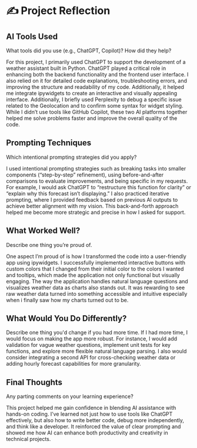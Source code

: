 # ✍️ Project Reflection

## AI Tools Used
What tools did you use (e.g., ChatGPT, Copilot)? How did they help?

For this project, I primarily used ChatGPT to support the development of a weather assistant built in Python.
ChatGPT played a critical role in enhancing both the backend functionality and the frontend user interface. 
I also relied on it for detailed code explanations, troubleshooting errors, and improving the structure and readability of my code.
Additionally, it helped me integrate ipywidgets to create an interactive and visually appealing interface. 
Additionally, I briefly used Perplexity to debug a specific issue related to the Geolocation and to confirm some syntax for widget styling.
While I didn’t use tools like GitHub Copilot, these two AI platforms together helped me solve problems faster and improve the overall quality of the code.

## Prompting Techniques
Which intentional prompting strategies did you apply?

I used intentional prompting strategies such as breaking tasks into smaller components (“step-by-step” refinement), using before-and-after comparisons to evaluate improvements, and being specific in my requests.
For example, I would ask ChatGPT to “restructure this function for clarity” or “explain why this forecast isn’t displaying.” 
I also practiced iterative prompting, where I provided feedback based on previous AI outputs to achieve better alignment with my vision. 
This back-and-forth approach helped me become more strategic and precise in how I asked for support.

## What Worked Well?
Describe one thing you’re proud of.

One aspect I’m proud of is how I transformed the code into a user-friendly app using ipywidgets. 
I successfully implemented interactive buttons with custom colors that I changed from their initial color to the colors I wanted and tooltips, which made the application not only functional but visually engaging. 
The way the application handles natural language questions and visualizes weather data as charts also stands out. 
It was rewarding to see raw weather data turned into something accessible and intuitive especially when i finally saw how my charts turned out to be.

## What Would You Do Differently?
Describe one thing you'd change if you had more time.
If I had more time, I would focus on making the app more robust.
For instance, I would add validation for vague weather questions, implement unit tests for key functions, and explore more flexible natural language parsing.
I also would consider integrating a second API for cross-checking weather data or adding hourly forecast capabilities for more granularity.

## Final Thoughts
Any parting comments on your learning experience?

This project helped me gain confidence in blending AI assistance with hands-on coding.
I’ve learned not just how to use tools like ChatGPT effectively, but also how to write better code, debug more independently, and think like a developer. 
It reinforced the value of clear prompting and showed me how AI can enhance both productivity and creativity in technical projects.
